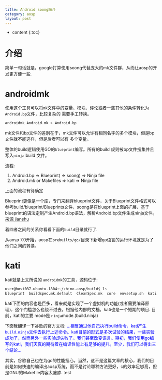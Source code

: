 ```yaml
---
title: Android soong简介
category: aosp
layout: post
---
```

* content
{:toc}

# 介绍
简单一句话就是，google打算使用soong代替庞大的mk文件群，从而让aosp的开发更方便一些.

# androidmk
使用这个工具可以将`mk`文件中的变量、模块、评论或者一些其他的条件转化为`Android.bp`文件，比较复杂的
需要手工转换。

```bash
androidmk Android.mk > Android.bp
```
mk文件和bp文件的差别在于，mk文件可以允许有相同名字的多个模块，但是bp文件就不能这样，但是后者可以有 多个变量。

整体的build逻辑使用GO的`blueprint`编写。所有的build 规则被bp文件搜集并且写入`ninja` build 文件。

流程:

1. Android.bp  => Blueprint(  => soong) => Ninja file
2. Android.mk or Makefiles => kati  => Ninja file

上面的流程有待确定

Blueprint更像是一个库，专门来翻译blueprint文件，关于Blueprint文件格式可以参考build/blueprint/Blueprints文件，soong是在blueprint上面的扩展，基于blueprint的语法定制产生Android.bp语法，解析Android.bp文件生成ninja文件。
[来源 jianshu](https://www.jianshu.com/p/80013a768a45)

着四者之间的关系你看看下面的`build`目录就行了.

从aosp 7.0开始，aosp在`prebuilts/go/`目录下新增go语言的运行环境就是为了他们之间的转换。

# kati
kati就是上文所说的 `androidmk`的工具，源码位于:
```bash
user@host037-ubuntu-1804:~/zhimo-aosp/build$ ls
blueprint  buildspec.mk.default  CleanSpec.mk  core  envsetup.sh  kati  make  soong  target  tools
```
kati下面的内容也是巨多，看来就是实现了一个虚拟机的功能(或者需要编译原理)，这个门槛怎么也绕不过去。根据他内部的文档，kati也是一个短期的项目.
目前，kati的主要 mode是 `ninja`mode.(build.ninja)

下面我翻译一下谷歌的官方文档:
<font color = "blue"> ...相反通过他自己执行build命令，kati产生`build.ninja`文件去执行上述命令。kati目前的形式是多次试验的结果，一些实验成功了，然而另外一些实验却失败了。我们甚至改变语言。期初，我们使用go编写的kati，我们天真的期待着在编译性能上有足够的提升。至少，我们可以得出三个结论...</font>

其实，谷歌自己也在为go的性能担心，当然，这不是这篇文章的核心，我们的目前是如何快速的编译出aosp系统，而不是讨论哪种方法更好，c的效率足够高，但是GNU的Makefile内容太臃肿.
test
